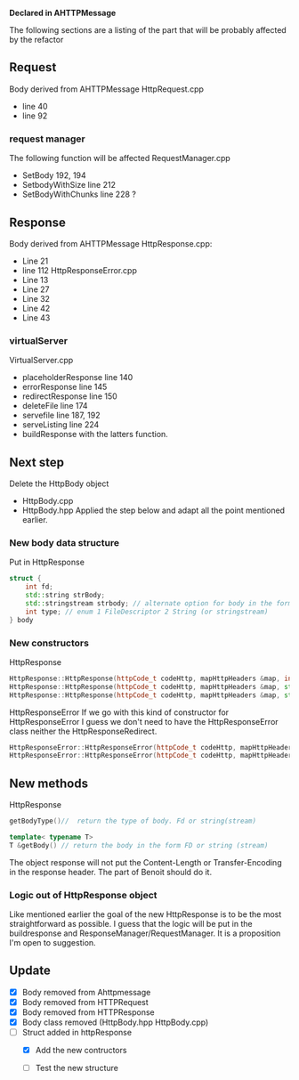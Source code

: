 
**Declared in AHTTPMessage**


The following sections are a listing of the part that will be probably affected by the refactor
## Request
Body derived from AHTTPMessage
HttpRequest.cpp 
- line 40
- line 92
### request manager
The following function will be affected
RequestManager.cpp
- SetBody 192, 194
- SetbodyWithSize line 212
- SetBodyWithChunks  line 228 ?
## Response
Body derived from AHTTPMessage
HttpResponse.cpp:
- Line 21
- line 112
HttpResponseError.cpp
- Line 13
- Line 27
- Line 32
- Line 42
- Line 43

### virtualServer
VirtualServer.cpp
- placeholderResponse line 140
- errorResponse line 145
- redirectResponse line 150
- deleteFile line 174
- servefile line 187, 192
- serveListing line 224
- buildResponse with the latters function.
## Next step
Delete the HttpBody object
- HttpBody.cpp 
- HttpBody.hpp
Applied the step below and adapt all the point mentioned earlier.
### New  body data structure
Put in HttpResponse
```cpp
struct {
	int fd;
	std::string strBody; 
	std::stringstream strbody; // alternate option for body in the form of string
	int type; // enum 1 FileDescriptor 2 String (or stringstream)
} body
```

### New constructors
HttpResponse
```cpp
HttpResponse::HttpResponse(httpCode_t codeHttp, mapHttpHeaders &map, int fdBody)
HttpResponse::HttpResponse(httpCode_t codeHttp, mapHttpHeaders &map, std::string strBody)
HttpResponse::HttpResponse(httpCode_t codeHttp, mapHttpHeaders &map, std::stringstream strBody)] // ?
```

HttpResponseError
If we go with this kind of constructor for HttpResponseError I guess we don't need to have the HttpResponseError class neither the HttpResponseRedirect.
```cpp
HttpResponseError::HttpResponseError(httpCode_t codeHttp, mapHttpHeaders &map, int fdBody)
HttpResponseError::HttpResponseError(httpCode_t codeHttp, mapHttpHeaders &map, std::string strBody)
```
## New methods
HttpResponse
```cpp
getBodyType()//  return the type of body. Fd or string(stream)

template< typename T> 
T &getBody() // return the body in the form FD or string (stream)
```

The object response will not put the Content-Length or Transfer-Encoding in the response header. The part of Benoit should do it.

### Logic out of HttpResponse object
Like mentioned earlier the goal of the new HttpResponse is to be the most straightforward as possible. 
I guess that the logic will be put in the buildresponse and ResponseManager/RequestManager. It is a proposition I'm open to suggestion.


## Update
- [X] Body removed from Ahttpmessage
- [X] Body removed from HTTPRequest
- [X] Body removed from HTTPResponse
- [X] Body class removed (HttpBody.hpp HttpBody.cpp)
- [ ] Struct added in httpResponse
	- [x] Add the new contructors
	- [ ] Test the new structure



